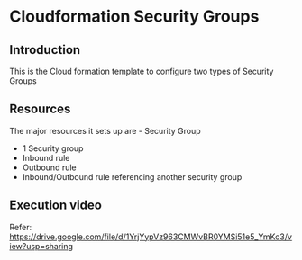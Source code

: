 # Cloudformation Security Groups

## Introduction
This is the Cloud formation template to configure two types of Security Groups


## Resources
The major resources it sets up are - 
Security Group
- 1 Security group
- Inbound rule
- Outbound rule
- Inbound/Outbound rule referencing another security group


## Execution video
Refer: https://drive.google.com/file/d/1YrjYypVz963CMWvBR0YMSi51e5_YmKo3/view?usp=sharing
